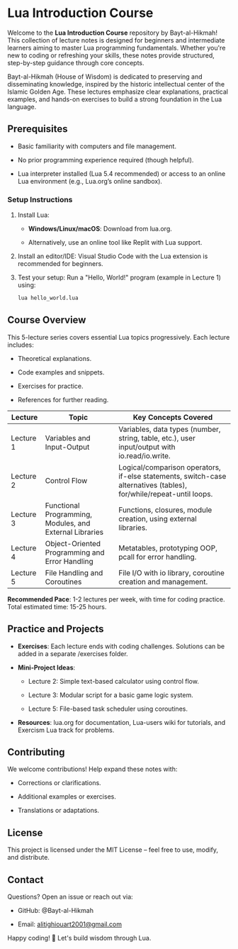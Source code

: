 # Lua Introduction Course

Welcome to the **Lua Introduction Course** repository by Bayt-al-Hikmah! This collection of lecture notes is designed for beginners and intermediate learners aiming to master Lua programming fundamentals. Whether you're new to coding or refreshing your skills, these notes provide structured, step-by-step guidance through core concepts.

Bayt-al-Hikmah (House of Wisdom) is dedicated to preserving and disseminating knowledge, inspired by the historic intellectual center of the Islamic Golden Age. These lectures emphasize clear explanations, practical examples, and hands-on exercises to build a strong foundation in the Lua language.

## Prerequisites

- Basic familiarity with computers and file management.
    
- No prior programming experience required (though helpful).
    
- Lua interpreter installed (Lua 5.4 recommended) or access to an online Lua environment (e.g., Lua.org’s online sandbox).
    

### Setup Instructions

1. Install Lua:
    
    - **Windows/Linux/macOS**: Download from lua.org.
        
    - Alternatively, use an online tool like Replit with Lua support.
        
2. Install an editor/IDE: Visual Studio Code with the Lua extension is recommended for beginners.
    
3. Test your setup: Run a "Hello, World!" program (example in Lecture 1) using:
    
    ```bash
    lua hello_world.lua
    ```
    

## Course Overview

This 5-lecture series covers essential Lua topics progressively. Each lecture includes:

- Theoretical explanations.
    
- Code examples and snippets.
    
- Exercises for practice.
    
- References for further reading.
    


| Lecture   | Topic                                                   | Key Concepts Covered                                                                                               |
| --------- | ------------------------------------------------------- | ------------------------------------------------------------------------------------------------------------------ |
| Lecture 1 | Variables and Input-Output                              | Variables, data types (number, string, table, etc.), user input/output with io.read/io.write.                      |
| Lecture 2 | Control Flow                                            | Logical/comparison operators, if-else statements, switch-case alternatives (tables), for/while/repeat-until loops. |
| Lecture 3 | Functional Programming, Modules, and External Libraries | Functions, closures, module creation, using external libraries.                                                    |
| Lecture 4 | Object-Oriented Programming and Error Handling          | Metatables, prototyping OOP, pcall for error handling.                                                             |
| Lecture 5 | File Handling and Coroutines                            | File I/O with io library, coroutine creation and management.                                                       |

**Recommended Pace**: 1-2 lectures per week, with time for coding practice. Total estimated time: 15-25 hours.

## Practice and Projects

- **Exercises**: Each lecture ends with coding challenges. Solutions can be added in a separate /exercises folder.
    
- **Mini-Project Ideas**:
    
    - Lecture 2: Simple text-based calculator using control flow.
        
    - Lecture 3: Modular script for a basic game logic system.
        
    - Lecture 5: File-based task scheduler using coroutines.
        
- **Resources**: lua.org for documentation, Lua-users wiki for tutorials, and Exercism Lua track for problems.
    

## Contributing

We welcome contributions! Help expand these notes with:

- Corrections or clarifications.
    
- Additional examples or exercises.
    
- Translations or adaptations.
    


    

## License

This project is licensed under the MIT License – feel free to use, modify, and distribute.

## Contact

Questions? Open an issue or reach out via:

- GitHub: @Bayt-al-Hikmah
    
- Email: alitighiouart2001@gmail.com
    

Happy coding! 🚀 Let's build wisdom through Lua.
